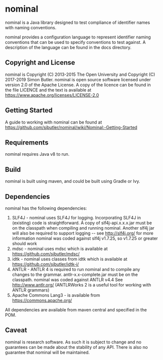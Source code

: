 # nominal

nominal is a Java library designed to test compliance of
identifier names with naming conventions.

nominal provides a configuration language to represent
identifier naming conventions that can be used to specify
conventions to test against. A description of the language
can be found in the docs directory.

## Copyright and License

nominal is Copyright (C) 2013-2015 The Open University and
Copyright (C) 2017-2019 Simon Butler. nominal is open
source software licensed under version 2.0 of the Apache License. 
A copy of the licence can be found in the file LICENCE and the
text is available at https://www.apache.org/licenses/LICENSE-2.0

## Getting Started
A guide to working with nominal can be found at https://github.com/sjbutler/nominal/wiki/Nominal:-Getting-Started

## Requirements

nominal requires Java v8 to run. 

## Build
nominal is built using maven, and could be built using Gradle or Ivy.

## Dependencies

nominal has the following dependencies:
 1. SLF4J - nominal uses SLF4J for logging. Incorporating SLF4J in
    (existing) code is straightforward. A copy of slf4j-api.x.x.x.jar
    must be on the classpath when compiling and running nominal.
    Another slf4j jar will also be required to support logging
    -- see http://slf4j.org/ for more information
    nominal was coded against slf4j v1.7.25, so v1.7.25 or greater
    should work
 2. mdsc - nominal uses mdsc which is available at
    https://github.com/sjbutler/mdsc/
 3. idtk - nominal uses classes from idtk which is available at
    https://github.com/sjbutler/idtk-j/
 4. ANTLR - ANTLR 4 is required to run nominal and to compile any
    changes to the grammar. antlr-x.x-complete.jar must be on
    the classpath. nominal was coded against ANTLR v4.4
    See http://www.antlr.org/
    (ANTLRWorks 2 is a useful tool for working with ANTLR grammars)
 5. Apache Commons Lang3 - is available from https://commons.apache.org/

All dependencies are available from maven central and specified in the POM.

## Caveat

nominal is research software. As such it is subject to change and
no guarantees can be made about the stability of any API. There is
also no guarantee that nominal will be maintained.

